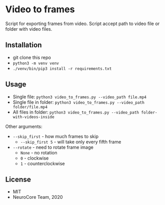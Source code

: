 # Video to frames

Script for exporting frames from video.
Script accept path to video file or folder with video files.

## Installation

* git clone this repo
* `python3 -m venv venv`
* `./venv/bin/pip3 install -r requirements.txt`

## Usage

* Single file: `python3 video_to_frames.py --video_path file.mp4`
* Single file in folder: `python3 video_to_frames.py --video_path folder/file.mp4`
* All files in folder: `python3 video_to_frames.py --video_path folder-with-videos-inside`

Other arguments:

* `--skip_first` - how much frames to skip
    * `--skip_first 5` - will take only every fifth frame
* `--rotate` - need to rotate frame image
    * `None` - no rotation
    * `0` - clockwise
    * `1` - counterclockwise

## License

* MIT
* NeuroCore Team, 2020
